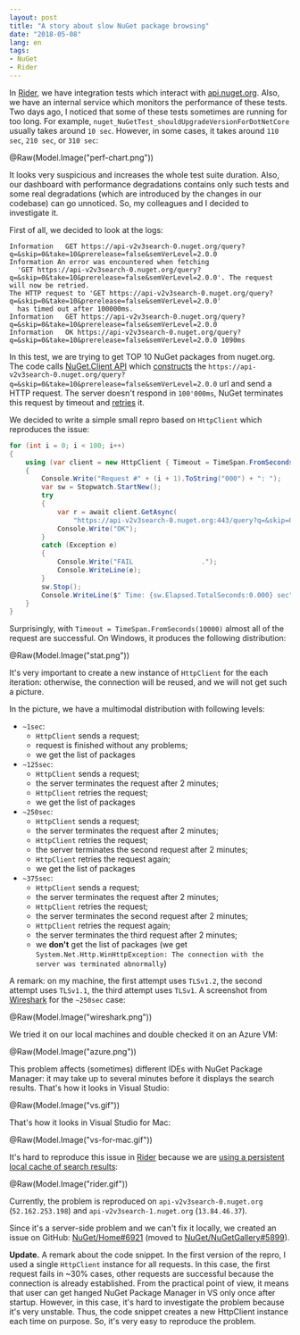 ```yaml
---
layout: post
title: "A story about slow NuGet package browsing"
date: "2018-05-08"
lang: en
tags:
- NuGet
- Rider
---
```


In [Rider](https://www.jetbrains.com/rider/), we have integration tests which interact with [api.nuget.org](https://api.nuget.org/).
Also, we have an internal service which monitors the performance of these tests.
Two days ago, I noticed that some of these tests sometimes are running for too long.
For example, `nuget_NuGetTest_shouldUpgradeVersionForDotNetCore` usually takes around `10 sec`.
However, in some cases, it takes around `110 sec`, `210 sec`, or `310 sec`:

@Raw(Model.Image("perf-chart.png"))

It looks very suspicious and increases the whole test suite duration.
Also, our dashboard with performance degradations contains only such tests
  and some real degradations (which are introduced by the changes in our codebase) can go unnoticed.
So, my colleagues and I decided to investigate it.

<!--more-->

First of all, we decided to look at the logs:

```
Information   GET https://api-v2v3search-0.nuget.org/query?q=&skip=0&take=10&prerelease=false&semVerLevel=2.0.0
Information An error was encountered when fetching
  'GET https://api-v2v3search-0.nuget.org/query?q=&skip=0&take=10&prerelease=false&semVerLevel=2.0.0'. The request will now be retried.
The HTTP request to 'GET https://api-v2v3search-0.nuget.org/query?q=&skip=0&take=10&prerelease=false&semVerLevel=2.0.0'
  has timed out after 100000ms.
Information   GET https://api-v2v3search-0.nuget.org/query?q=&skip=0&take=10&prerelease=false&semVerLevel=2.0.0
Information   OK https://api-v2v3search-0.nuget.org/query?q=&skip=0&take=10&prerelease=false&semVerLevel=2.0.0 1090ms
```

In this test, we are trying to get TOP 10 NuGet packages from nuget.org.
The code calls [NuGet.Client API](https://github.com/NuGet/NuGet.Client)
  which [constructs](https://github.com/NuGet/NuGet.Client/blob/release-4.5.0-rtm/src/NuGet.Core/NuGet.Protocol/Resources/RawSearchResourceV3.cs#L40)
  the `https://api-v2v3search-0.nuget.org/query?q=&skip=0&take=10&prerelease=false&semVerLevel=2.0.0` url
  and send a HTTP request.
The server doesn't respond in `100'000ms`, NuGet terminates this request by timeout
  and [retries](https://github.com/NuGet/NuGet.Client/blob/release-4.5.0-rtm/src/NuGet.Core/NuGet.Protocol/HttpSource/HttpRetryHandler.cs#L38) it.

We decided to write a simple small repro based on `HttpClient` which reproduces the issue:

```cs
for (int i = 0; i < 100; i++)
{
    using (var client = new HttpClient { Timeout = TimeSpan.FromSeconds(10000) })
    {
        Console.Write("Request #" + (i + 1).ToString("000") + ": ");
        var sw = Stopwatch.StartNew();
        try
        {
            var r = await client.GetAsync(
                "https://api-v2v3search-0.nuget.org:443/query?q=&skip=0&take=10&prerelease=false&semVerLevel=2.0.0");
            Console.Write("OK");
        }
        catch (Exception e)
        {
            Console.Write("FAIL                 .");
            Console.WriteLine(e);
        }
        sw.Stop();
        Console.WriteLine($" Time: {sw.Elapsed.TotalSeconds:0.000} sec");
    }
}
```

Surprisingly, with `Timeout = TimeSpan.FromSeconds(10000)` almost all of the request are successful.
On Windows, it produces the following distribution:

@Raw(Model.Image("stat.png"))

It's very important to create a new instance of `HttpClient` for the each iteration: otherwise, the connection will be reused, and we will not get such a picture.

In the picture, we have a multimodal distribution with following levels:

* `~1sec`:
  * `HttpClient` sends a request;
  * request is finished without any problems;
  * we get the list of packages
* `~125sec`:
  * `HttpClient` sends a request;
  * the server terminates the request after 2 minutes;
  * `HttpClient` retries the request;
  * we get the list of packages
* `~250sec`:
  * `HttpClient` sends a request;
  * the server terminates the request after 2 minutes;
  * `HttpClient` retries the request;
  * the server terminates the second request after 2 minutes;
  * `HttpClient` retries the request again;
  * we get the list of packages
* `~375sec`:
  * `HttpClient` sends a request;
  * the server terminates the request after 2 minutes;
  * `HttpClient` retries the request;
  * the server terminates the second request after 2 minutes;
  * `HttpClient` retries the request again;
  * the server terminates the third request after 2 minutes;
  * we **don't** get the list of packages (we get `System.Net.Http.WinHttpException: The connection with the server was terminated abnormally`)

A remark: on my machine, the first attempt uses `TLSv1.2`, the second attempt uses `TLSv1.1`, the third attempt uses `TLSv1`.
A screenshot from [Wireshark](https://www.wireshark.org/) for the `~250sec` case:

@Raw(Model.Image("wireshark.png"))

We tried it on our local machines and double checked it on an Azure VM:

@Raw(Model.Image("azure.png"))

This problem affects (sometimes) different IDEs with NuGet Package Manager: it may take up to several minutes before it displays the search results.
That's how it looks in Visual Studio:

@Raw(Model.Image("vs.gif"))

That's how it looks in Visual Studio for Mac:

@Raw(Model.Image("vs-for-mac.gif"))

It's hard to reproduce this issue in [Rider](https://www.jetbrains.com/rider/) because we are [using a persistent local cache of search results](https://aakinshin.net/blog/post/rider-nuget-search/):

@Raw(Model.Image("rider.gif"))

Currently, the problem is reproduced on `api-v2v3search-0.nuget.org` (`52.162.253.198`) and `api-v2v3search-1.nuget.org` (`13.84.46.37`).

Since it's a server-side problem and we can't fix it locally, we created an issue on GitHub: [NuGet/Home#6921](https://github.com/NuGet/Home/issues/6921) (moved to [NuGet/NuGetGallery#5899](https://github.com/NuGet/NuGetGallery/issues/5899)).

**Update.**
A remark about the code snippet.
In the first version of the repro, I used a single `HttpClient` instance for all requests.
In this case, the first request fails in ~30% cases,
  other requests are successful because the connection is already established.
From the practical point of view, it means that user can get hanged NuGet Package Manager in VS only once after startup.
However, in this case, it's hard to investigate the problem because it's very unstable.
Thus, the code snippet creates a new HttpClient instance each time on purpose.
So, it's very easy to reproduce the problem.
